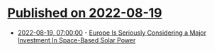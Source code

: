 # [Published on 2022-08-19](index.md)

* [2022-08-19, 07:00:00](https://science.slashdot.org/story/22/08/18/2119223/europe-is-seriously-considering-a-major-investment-in-space-based-solar-power?utm_source=rss1.0mainlinkanon&utm_medium=feed) - [Europe Is Seriously Considering a Major Investment In Space-Based Solar Power](https://science.slashdot.org/story/22/08/18/2119223/europe-is-seriously-considering-a-major-investment-in-space-based-solar-power?utm_source=rss1.0mainlinkanon&utm_medium=feed)
